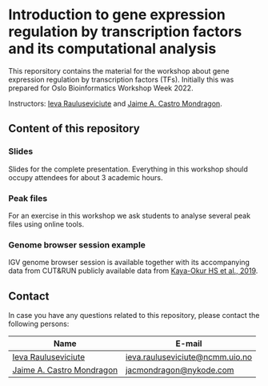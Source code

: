 # Introduction to gene expression regulation by transcription factors and its computational analysis #

This reporsitory contains the material for the workshop about gene expression regulation by transcription factors (TFs). Initially this was prepared for Oslo Bioinformatics Workshop Week 2022.

Instructors: [Ieva Rauluseviciute](ievarau.github.io) and [Jaime A. Castro Mondragon](https://jaimicore.github.io/).

## Content of this repository ##

### Slides ###

Slides for the complete presentation. Everything in this workshop should occupy attendees for about 3 academic hours.

### Peak files ###

For an exercise in this workshop we ask students to analyse several peak files using online tools.

### Genome browser session example ###

IGV genome browser session is available together with its accompanying data from CUT&RUN publicly available data from [Kaya-Okur HS et al., 2019](https://pubmed.ncbi.nlm.nih.gov/31036827/).

## Contact ##

In case you have any questions related to this repository, please contact the following persons:

|  Name                                                     | E-mail                          |
| ----------------------------------------------------------|---------------------------------|
| [Ieva Rauluseviciute](ievarau.github.io)                  | ieva.rauluseviciute@ncmm.uio.no |
| [Jaime A. Castro Mondragon](https://jaimicore.github.io/) | jacmondragon@nykode.com         |